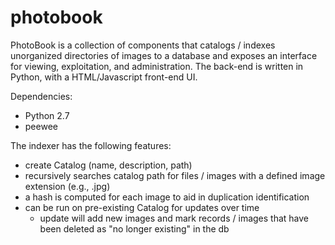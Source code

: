 # photobook

PhotoBook is a collection of components that catalogs / indexes unorganized directories of images to a database and exposes an interface for viewing, exploitation, and administration.  The back-end is written in Python, with a HTML/Javascript front-end UI.

Dependencies:
- Python 2.7
- peewee

The indexer has the following features:
- create Catalog (name, description, path)
- recursively searches catalog path for files / images with a defined image extension (e.g., .jpg)
- a hash is computed for each image to aid in duplication identification
- can be run on pre-existing Catalog for updates over time
  - update will add new images and mark records / images that have been deleted as "no longer existing" in the db
